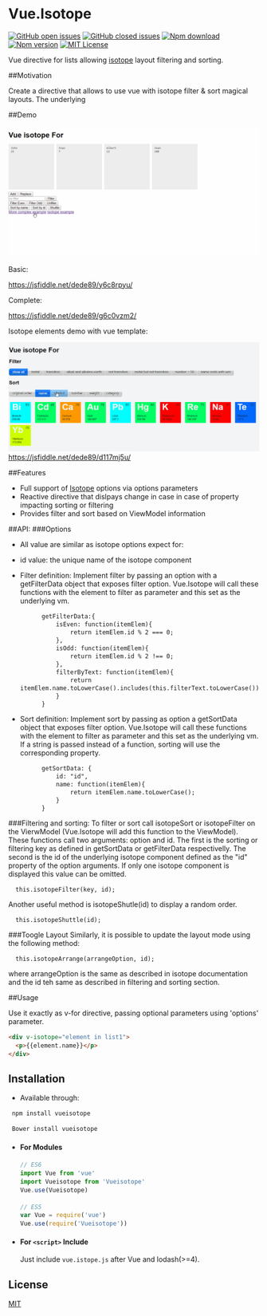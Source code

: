 # Vue.Isotope
[![GitHub open issues](https://img.shields.io/github/issues/David-Desmaisons/Vue.Isotope.svg?maxAge=2592000)]()
[![GitHub closed issues](https://img.shields.io/github/issues-closed/David-Desmaisons/Vue.Isotope.svg?maxAge=2592000)]()
[![Npm download](https://img.shields.io/npm/dt/vueisotope.svg?maxAge=2592000)](https://www.npmjs.com/package/vuedragablefor)
[![Npm version](https://img.shields.io/npm/v/vueisotope.svg?maxAge=2592000)](https://www.npmjs.com/package/vuedragablefor)
[![MIT License](https://img.shields.io/github/license/mashape/apistatus.svg)](https://github.com/David-Desmaisons/Vue.Dragable.For/blob/master/LICENSE)

Vue directive for lists allowing [isotope](http://isotope.metafizzy.co/) layout filtering and sorting.


##Motivation

Create a directive that allows to use vue with isotope filter & sort magical layouts.
The underlying 

##Demo

![demo gif](https://raw.githubusercontent.com/David-Desmaisons/Vue.Isotope/master/example1.gif)

Basic:

https://jsfiddle.net/dede89/y6c8rpyu/

Complete:

https://jsfiddle.net/dede89/g6c0vzm2/

Isotope elements demo with vue template:

![demo gif](https://raw.githubusercontent.com/David-Desmaisons/Vue.Isotope/master/example2.gif)
https://jsfiddle.net/dede89/d117mj5u/

##Features

* Full support of [Isotope](http://isotope.metafizzy.co/) options via options parameters
* Reactive directive that dislpays change in case in case of property impacting sorting or filtering
* Provides filter and sort based on ViewModel information

##API:
###Options
* All value are similar as isotope options expect for:
* id value: the unique name of the isotope component
* Filter definition:
  Implement filter by passing an option with a getFilterData object that exposes filter option. Vue.Isotope will call these 
  functions with the element to filter as parameter and this set as the underlying vm.
  
      		getFilterData:{
      			isEven: function(itemElem){
      				return itemElem.id % 2 === 0;
      			},
      			isOdd: function(itemElem){
      				return itemElem.id % 2 !== 0;
      			},
      			filterByText: function(itemElem){
        			return itemElem.name.toLowerCase().includes(this.filterText.toLowerCase());
        		}
        	}
        	
  
* Sort definition:
  Implement sort by passing as option a getSortData object that exposes filter option. Vue.Isotope will call these 
  functions with the element to filter as parameter and this set as the underlying vm. If a string is passed instead of a function, sorting
  will use the corresponding property.
  
  			getSortData: {
        		id: "id",
        		name: function(itemElem){
        			return itemElem.name.toLowerCase();     
        		}
        	}
        	
###Filtering and sorting:
  To filter or sort call isotopeSort or isotopeFilter on the VierwModel (Vue.Isotope will add this function to the ViewModel).
  These functions call two arguments: option and id. The first is the sorting or filtering key as defined in getSortData or 
  getFilterData respectivelly. The second is the id of the underlying isotope component defined as the "id" property of the
  option arguments. If only one isotope component is displayed this value can be omitted.
  
      this.isotopeFilter(key, id);
      
  Another useful method is isotopeShutle(id) to display a random order.
  
      this.isotopeShuttle(id);

###Toogle Layout
  Similarly, it is possible to update the layout mode using the following method: 
  
      this.isotopeArrange(arrangeOption, id);
      
  where arrangeOption is the same as described in isotope documentation and the id teh same as described in filtering and sorting section.

##Usage

Use it exactly as v-for directive, passing optional parameters using 'options' parameter.

  ``` html
  <div v-isotope="element in list1">
    <p>{{element.name}}</p>
  </div>
   ```

## Installation
- Available through:
``` js
 npm install vueisotope
```
``` js
 Bower install vueisotope
```
- #### For Modules

  ``` js
  // ES6
  import Vue from 'vue'
  import Vueisotope from 'Vueisotope'
  Vue.use(Vueisotope)

  // ES5
  var Vue = require('vue')
  Vue.use(require('Vueisotope'))
  ```
- #### For `<script>` Include

  Just include `vue.istope.js` after Vue and lodash(>=4).
  
## License
  
  [MIT](https://github.com/David-Desmaisons/Vue.isotope/blob/master/LICENSE)
